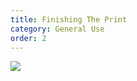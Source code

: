 ```yaml
---
title: Finishing The Print
category: General Use
order: 2
---
```


![](//matthewbaykenney.github.io/cmac-makerbot/images/bed.jpg)